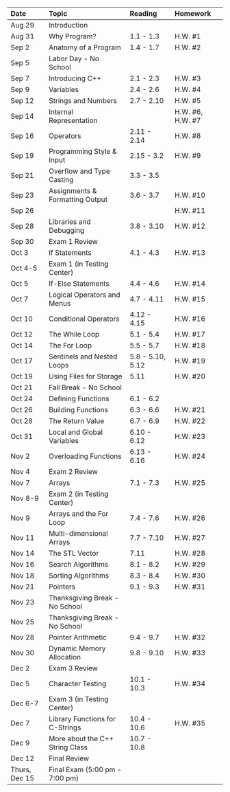 | Date          | Topic     	                    | Reading	        | Homework  | 
| :---          | :---                              | :---              | :---      |
| Aug 29	    | Introduction		                |                   |           | 
| Aug 31	    | Why Program?	                    | 1.1 - 1.3	        | H.W. #1   | 
| Sep 2 	    | Anatomy of a Program	            | 1.4 - 1.7	        | H.W. #2   | 
| Sep 5	        | Labor Day - No School	 	        |                   |           | 
| Sep 7	        | Introducing C++	                | 2.1 - 2.3	        | H.W. #3   | 
| Sep 9	        | Variables	                        | 2.4 - 2.6	        | H.W. #4   | 
| Sep 12	    | Strings and Numbers	            | 2.7 - 2.10        | H.W. #5   | 
| Sep 14	    | Internal Representation           |                   | H.W. #6, H.W. #7| 
| Sep 16	    | Operators 	                    | 2.11 - 2.14	    | H.W. #8   | 
| Sep 19	    | Programming Style & Input         | 2.15 - 3.2	    | H.W. #9   | 
| Sep 21	    | Overflow and Type Casting         | 3.3 - 3.5	        |           | 
| Sep 23	    | Assignments & Formatting Output   | 3.6 - 3.7      	| H.W. #10  | 
| Sep 26	    |       	                        |       	        | H.W. #11  | 
| Sep 28	    | Libraries and Debugging	        | 3.8 - 3.10	    | H.W. #12  | 
| Sep 30	    | Exam 1 Review		                |                   |           | 
| Oct 3	        | If Statements	                    | 4.1 - 4.3	        | H.W. #13  | 
| Oct 4-5	    | Exam 1 (in Testing Center)        | 		            |           | 
| Oct 5	        | If-Else Statements	            | 4.4 - 4.6	        | H.W. #14  | 
| Oct 7	        | Logical Operators and Menus	    | 4.7 - 4.11	    | H.W. #15  | 
| Oct 10	    | Conditional Operators	            | 4.12 - 4.15	    | H.W. #16  | 
| Oct 12	    | The While Loop	                | 5.1 - 5.4	        | H.W. #17  | 
| Oct 14	    | The For Loop	                    | 5.5 - 5.7	        | H.W. #18  | 
| Oct 17	    | Sentinels and Nested Loops	    | 5.8 - 5.10, 5.12	| H.W. #19  | 
| Oct 19	    | Using Files for Storage	        | 5.11	            | H.W. #20  | 
| Oct 21	    | Fall Break - No School	 	    |                   |           | 
| Oct 24	    | Defining Functions	            | 6.1 - 6.2	        |           | 
| Oct 26	    | Building Functions	            | 6.3 - 6.6	        | H.W. #21  | 
| Oct 28	    | The Return Value	                | 6.7 - 6.9	        | H.W. #22  | 
| Oct 31	    | Local and Global Variables	    | 6.10 - 6.12	    | H.W. #23  | 
| Nov 2	        | Overloading Functions	            | 6.13 - 6.16	    | H.W. #24  | 
| Nov 4	        | Exam 2 Review		                |                   |           | 
| Nov 7	        | Arrays	                        | 7.1 - 7.3	        | H.W. #25  | 
| Nov 8-9	    | Exam 2 (in Testing Center)	    | 	                |           | 
| Nov 9	        | Arrays and the For Loop	        | 7.4 - 7.6	        | H.W. #26  | 
| Nov 11	    | Multi-dimensional Arrays	        | 7.7 - 7.10	    | H.W. #27  | 
| Nov 14	    | The STL Vector	                | 7.11	            | H.W. #28  | 
| Nov 16	    | Search Algorithms	                | 8.1 - 8.2	        | H.W. #29  | 
| Nov 18	    | Sorting Algorithms	            | 8.3 - 8.4	        | H.W. #30  | 
| Nov 21	    | Pointers	                        | 9.1 - 9.3	        | H.W. #31  | 
| Nov 23	    | Thanksgiving Break - No School    | 		            |           | 
| Nov 25	    | Thanksgiving Break - No School    | 		            |           | 
| Nov 28	    | Pointer Arithmetic	            | 9.4 - 9.7	        | H.W. #32  | 
| Nov 30	    | Dynamic Memory Allocation	        | 9.8 - 9.10	    | H.W. #33  | 
| Dec 2	        | Exam 3 Review		                |                   |           | 
| Dec 5	        | Character Testing	                | 10.1 - 10.3	    | H.W. #34  | 
| Dec 6-7	    | Exam 3 (in Testing Center)	    | 	                |           | 
| Dec 7	        | Library Functions for C-Strings   | 10.4 - 10.6	    | H.W. #35  | 
| Dec 9	        | More about the C++ String Class   | 10.7 - 10.8	    |           | 
| Dec 12	    | Final Review		                |                   |           | 
| Thurs, Dec 15	| Final Exam (5:00 pm - 7:00 pm)	| 	                |           | 
